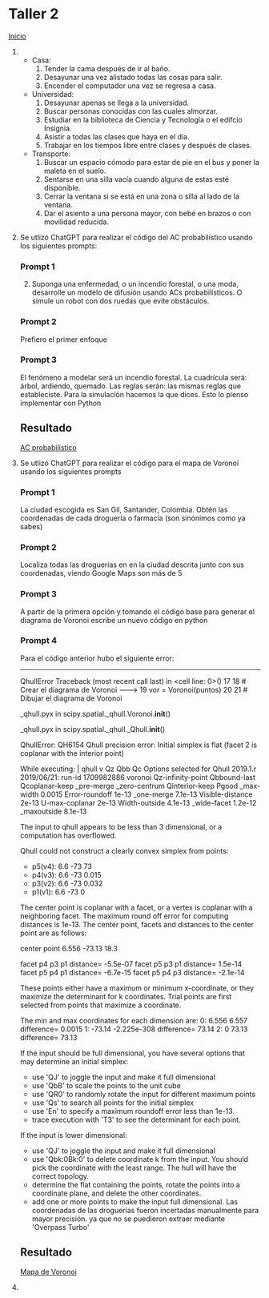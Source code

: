 # Taller 2
[Inicio](/README.md)
1.  - Casa:
        1. Tender la cama después de ir al baño. 
        2. Desayunar una vez alistado todas las cosas para salir.
        3. Encender el computador una vez se regresa a casa.
    - Universidad:
        1. Desayunar apenas se llega a la universidad.
        2. Buscar personas conocidas con las cuales almorzar.
        3. Estudiar en la biblioteca de Ciencia y Tecnología o el edifcio Insignia.
        4. Asistir a todas las clases que haya en el día.
        5. Trabajar en los tiempos libre entre clases y después de clases.
    - Transporte:
        1. Buscar un espacio cómodo para estar de pie en el bus y poner la maleta en el suelo.
        2. Sentarse en una silla vacía cuando alguna de estas esté disponible.
        3. Cerrar la ventana si se está en una zona o silla al lado de la ventana.
        4. Dar el asiento a una persona mayor, con bebé en brazos o con movilidad reducida.
2. Se utlizó ChatGPT para realizar el código del AC probabilístico usando los siguientes prompts:
    ### Prompt 1
    2. Suponga una enfermedad, o un incendio forestal, o una moda, desarrolle un modelo de difusión usando ACs probabilísticos. O simule un robot con dos ruedas que evite obstáculos.
    ### Prompt 2
    Prefiero el primer enfoque
    ### Prompt 3
    El fenómeno a modelar será un incendio forestal. La cuadrícula será: árbol, ardiendo, quemado. Las reglas serán: las mismas reglas que estableciste. Para la simulación hacemos la que dices. Esto lo pienso implementar con Python
    ## Resultado
    [AC probabilístico](./Untitled.ipynb)
3. Se utlizó ChatGPT para realizar el código para el mapa de Voronoi usando los siguientes prompts
    ### Prompt 1
    La ciudad escogida es San Gil, Santander, Colombia. Obtén las coordenadas de cada droguería o farmacía (son sinónimos como ya sabes)
    ### Prompt 2
    Localiza todas las droguerías en en la ciudad descrita junto con sus coordenadas, viendo Google Maps son más de 5 
    ### Prompt 3
    A partir de la primera opción y tomando el código base para generar el diagrama de Voronoi escribe un nuevo código en python
    ### Prompt 4
    Para el código anterior hubo el siguiente error:

    ---------------------------------------------------------------------------
    QhullError                                Traceback (most recent call last)
    <ipython-input-1-6c4c8c29d46c> in <cell line: 0>()
        17 
        18 # Crear el diagrama de Voronoi
    ---> 19 vor = Voronoi(puntos)
        20 
        21 # Dibujar el diagrama de Voronoi

    _qhull.pyx in scipy.spatial._qhull.Voronoi.__init__()

    _qhull.pyx in scipy.spatial._qhull._Qhull.__init__()

    QhullError: QH6154 Qhull precision error: Initial simplex is flat (facet 2 is coplanar with the interior point)

    While executing:  | qhull v Qz Qbb Qc
    Options selected for Qhull 2019.1.r 2019/06/21:
    run-id 1709982886  voronoi  Qz-infinity-point  Qbbound-last  Qcoplanar-keep
    _pre-merge  _zero-centrum  Qinterior-keep  Pgood  _max-width 0.0015
    Error-roundoff 1e-13  _one-merge 7.1e-13  Visible-distance 2e-13
    U-max-coplanar 2e-13  Width-outside 4.1e-13  _wide-facet 1.2e-12
    _maxoutside 8.1e-13

    The input to qhull appears to be less than 3 dimensional, or a
    computation has overflowed.

    Qhull could not construct a clearly convex simplex from points:
    - p5(v4):   6.6   -73    73
    - p4(v3):   6.6   -73 0.015
    - p3(v2):   6.6   -73 0.032
    - p1(v1):   6.6   -73     0

    The center point is coplanar with a facet, or a vertex is coplanar
    with a neighboring facet.  The maximum round off error for
    computing distances is 1e-13.  The center point, facets and distances
    to the center point are as follows:

    center point    6.556   -73.13     18.3

    facet p4 p3 p1 distance= -5.5e-07
    facet p5 p3 p1 distance= 1.5e-14
    facet p5 p4 p1 distance= -6.7e-15
    facet p5 p4 p3 distance= -2.1e-14

    These points either have a maximum or minimum x-coordinate, or
    they maximize the determinant for k coordinates.  Trial points
    are first selected from points that maximize a coordinate.

    The min and max coordinates for each dimension are:
    0:     6.556     6.557  difference= 0.0015
    1:    -73.14  -2.225e-308  difference= 73.14
    2:         0     73.13  difference= 73.13

    If the input should be full dimensional, you have several options that
    may determine an initial simplex:
    - use 'QJ'  to joggle the input and make it full dimensional
    - use 'QbB' to scale the points to the unit cube
    - use 'QR0' to randomly rotate the input for different maximum points
    - use 'Qs'  to search all points for the initial simplex
    - use 'En'  to specify a maximum roundoff error less than 1e-13.
    - trace execution with 'T3' to see the determinant for each point.

    If the input is lower dimensional:
    - use 'QJ' to joggle the input and make it full dimensional
    - use 'Qbk:0Bk:0' to delete coordinate k from the input.  You should
        pick the coordinate with the least range.  The hull will have the
        correct topology.
    - determine the flat containing the points, rotate the points
        into a coordinate plane, and delete the other coordinates.
    - add one or more points to make the input full dimensional.
    Las coordenadas de las droguerías fueron incertadas manualmente para mayor precisión. ya que no se puedieron extraer mediante 'Overpass Turbo'
    ## Resultado
    [Mapa de Voronoi](./Untitled.ipynb)
4. 
